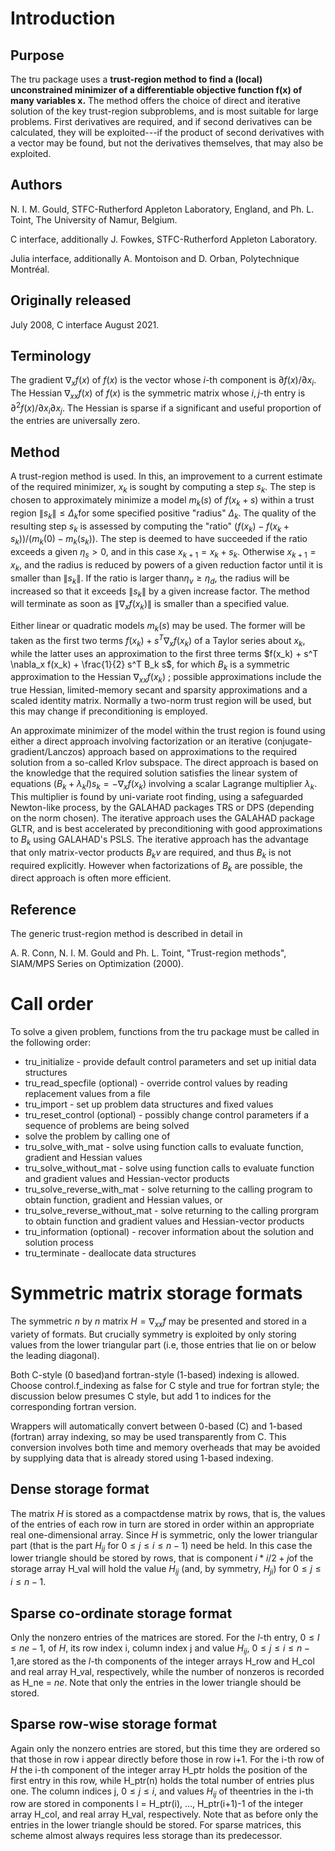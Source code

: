 # Introduction

## Purpose

The tru package uses a **trust-region method to find a (local)
unconstrained minimizer of a differentiable objective function
$\mathbf{f(x)}$ of many variables $\mathbf{x}$.**
The method offers the choice of
direct and iterative solution of the key trust-region subproblems, and
is most suitable for large problems. First derivatives are required,
and if second derivatives can be calculated, they will be exploited---if
the product of second derivatives with a vector may be found, but
not the derivatives themselves, that may also be exploited.

## Authors

N. I. M. Gould, STFC-Rutherford Appleton Laboratory, England,
and Ph. L. Toint, The University of Namur, Belgium.

C interface, additionally J. Fowkes, STFC-Rutherford Appleton Laboratory.

Julia interface, additionally A. Montoison and D. Orban, Polytechnique Montréal.

## Originally released

July 2008, C interface August 2021.

## Terminology

The gradient $\nabla_x f(x)$ of $f(x)$ is the vector whose
$i$-th component is $\partial f(x)/\partial x_i$.
The Hessian $\nabla_{xx} f(x)$ of $f(x)$ is the symmetric matrix
whose $i,j$-th entry is $\partial^2 f(x)/\partial x_i \partial x_j$.
The Hessian is sparse if a significant and useful proportion of the
entries are universally zero.

## Method

A trust-region method is used. In this, an improvement to a current
estimate of the required minimizer, $x_k$ is sought by computing a
step $s_k$. The step is chosen to approximately minimize a model
$m_k(s)$ of $f(x_k + s)$ within a trust region
$\|s_k\| \leq \Delta_k$for some specified positive
"radius" $\Delta_k$. The quality of the
resulting step $s_k$ is assessed by computing the "ratio"
$(f(x_k) - f(x_k + s_k))/ (m_k(0) - m_k(s_k))$.
The step is deemed to have succeeded if the ratio exceeds a given
$\eta_s > 0$, and in this case $x_{k+1} = x_k + s_k$. Otherwise
$x_{k+1} = x_k$, and the radius is reduced by powers of a given
reduction factor until it is smaller than $\|s_k\|$. If the ratio is
larger than$\eta_v \geq \eta_d$, the radius will be increased so that
it exceeds $\|s_k\|$ by a given increase factor. The method will
terminate as soon as $\|\nabla_x f(x_k)\|$ is smaller than a
specified value.

Either linear or quadratic models $m_k(s)$ may be used. The former
will be taken as the first two terms $f(x_k) + s^T \nabla_x f(x_k)$
of a Taylor series about $x_k$, while the latter uses an
approximation to the first three terms
$f(x_k) + s^T \nabla_x f(x_k) + \frac{1}{2} s^T B_k s$,
for which $B_k$ is a symmetric approximation to the Hessian
$\nabla_{xx}f(x_k)$ ; possible approximations include the true Hessian,
limited-memory secant and sparsity approximations and a scaled identity
matrix. Normally a two-norm trust region will be used, but this may change
if preconditioning is employed.

An approximate minimizer of the model within the trust region
is found using either a direct approach involving factorization or an
iterative (conjugate-gradient/Lanczos) approach based on approximations
to the required solution from a so-called Krlov subspace. The direct
approach is based on the knowledge that the required solution
satisfies the linear system of equations
$(B_k + \lambda_k I) s_k = - \nabla_x f(x_k)$ involving a scalar
Lagrange multiplier $\lambda_k$.
This multiplier is found by uni-variate root finding, using a safeguarded
Newton-like process, by the GALAHAD packages TRS or DPS
(depending on the norm chosen). The iterative approach
uses the GALAHAD package GLTR, and is best accelerated by preconditioning
with good approximations to $B_k$ using GALAHAD's PSLS. The
iterative approach has the advantage that only matrix-vector products
$B_k v$ are required, and thus $B_k$ is not required explicitly.
However when factorizations of $B_k$ are possible, the direct approach
is often more efficient.

## Reference

The generic trust-region method is described in detail in

A. R. Conn, N. I. M. Gould and Ph. L. Toint,
"Trust-region methods",
SIAM/MPS Series on Optimization (2000).

# Call order

To solve a given problem, functions from the tru package must be called
in the following order:

- tru\_initialize - provide default control parameters and
set up initial data structures
- tru\_read\_specfile (optional) - override control values
by reading replacement values from a file
- tru\_import - set up problem data structures and fixed
values
- tru\_reset\_control (optional) - possibly change control
parameters if a sequence of problems are being solved
- solve the problem by calling one of
 - tru\_solve\_with\_mat - solve using function calls to
 evaluate function, gradient and Hessian values
 - tru\_solve\_without\_mat - solve using function calls to
 evaluate function and gradient values and Hessian-vector products
 - tru\_solve\_reverse\_with\_mat - solve returning to the
 calling program to obtain function, gradient and Hessian values, or
 - tru\_solve\_reverse\_without\_mat - solve returning to the
 calling prorgram to obtain function and gradient values and
 Hessian-vector products
- tru\_information (optional) - recover information about
the solution and solution process
- tru\_terminate - deallocate data structures

#  Symmetric matrix storage formats

The symmetric $n$ by $n$ matrix $H = \nabla_{xx}f$ may be
presented and stored in a variety of formats. But crucially symmetry
is exploited by only storing values from the lower triangular part
(i.e, those entries that lie on or below the leading diagonal).

Both C-style (0 based)and fortran-style (1-based) indexing is allowed.
Choose control.f_indexing as false for C style and true for
fortran style; the discussion below presumes C style, but add 1 to
indices for the corresponding fortran version.

Wrappers will automatically convert between 0-based (C) and 1-based
(fortran) array indexing, so may be used transparently from C. This
conversion involves both time and memory overheads that may be avoided
by supplying data that is already stored using 1-based indexing.

## Dense storage format

The matrix $H$ is stored as a compactdense matrix by rows, that is,
the values of the entries of each row in turn are
stored in order within an appropriate real one-dimensional array.
Since $H$ is symmetric, only the lower triangular part (that is the part
$H_{ij}$ for $0 \leq j \leq i \leq n-1$) need be held.
In this case the lower triangle should be stored by rows, that is
component $i \ast i / 2 + j$of the storage array H_val
will hold the value $H_{ij}$ (and, by symmetry, $H_{ji}$)
for $0 \leq j \leq i \leq n-1$.

##  Sparse co-ordinate storage format

Only the nonzero entries of the matrices are stored.
For the $l$-th entry, $0 \leq l \leq ne-1$, of $H$,
its row index i, column index j
and value $H_{ij}$, $0 \leq j \leq i \leq n-1$,are stored as
the $l$-th components of the integer arrays H_row and
H_col and real array H_val, respectively, while the number of nonzeros
is recorded as H_ne = $ne$.
Note that only the entries in the lower triangle should be stored.

##  Sparse row-wise storage format

Again only the nonzero entries are stored, but this time
they are ordered so that those in row i appear directly before those
in row i+1. For the i-th row of $H$ the i-th component of the
integer array H_ptr holds the position of the first entry in this row,
while H_ptr(n) holds the total number of entries plus one.
The column indices j, $0 \leq j \leq i$, and values
$H_{ij}$ of theentries in the i-th row are stored in components
l = H_ptr(i), $\ldots$, H_ptr(i+1)-1 of the
integer array H_col, and real array H_val, respectively.
Note that as before only the entries in the lower triangle should be stored.
For sparse matrices, this scheme almost always requires less storage than
its predecessor.
